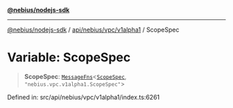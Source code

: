 [**@nebius/nodejs-sdk**](../../../../../README.md)

---

[@nebius/nodejs-sdk](../../../../../README.md) / [api/nebius/vpc/v1alpha1](../README.md) / ScopeSpec

# Variable: ScopeSpec

> **ScopeSpec**: [`MessageFns`](../../../../../runtime/protos/core/interfaces/MessageFns.md)\<[`ScopeSpec`](../interfaces/ScopeSpec.md), `"nebius.vpc.v1alpha1.ScopeSpec"`\>

Defined in: src/api/nebius/vpc/v1alpha1/index.ts:6261
